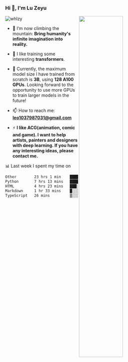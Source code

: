 ### Hi 👋, I'm Lu Zeyu

<img src="https://komarev.com/ghpvc/?username=whlzy&label=Profile%20views&color=0e75b6&style=flat" alt="whlzy" />
<img align="right" width="53%" src="https://github-readme-stats.vercel.app/api?username=whlzy&show_icons=true">

- 🔭 I’m now climbing the mountain: **Bring humanity's infinite imagination into reality.**

- 🌄 I like training some interesting **transformers**.

- 🌠 Currently, the maximum model size I have trained from scratch is **3B**, using **128 A100 GPUs**. Looking forward to the opportunity to use more GPUs to train larger models in the future!

- 📫 How to reach me: **leo1037987031@gmail.com**

- ⚡ **I like ACG(animation, comic and game). I want to help artists, painters and designers with deep learning. If you have any interesting ideas, please contact me.**

📊 Last week I spent my time on

<!--START_SECTION:waka-->

```txt
Other        23 hrs 1 min    ███████████████▒░░░░░░░░░   61.92 %
Python       7 hrs 13 mins   █████░░░░░░░░░░░░░░░░░░░░   19.44 %
HTML         4 hrs 23 mins   ███░░░░░░░░░░░░░░░░░░░░░░   11.83 %
Markdown     1 hr 33 mins    █░░░░░░░░░░░░░░░░░░░░░░░░   04.18 %
TypeScript   26 mins         ▒░░░░░░░░░░░░░░░░░░░░░░░░   01.18 %
```

<!--END_SECTION:waka-->

